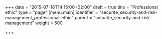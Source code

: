 +++
date = "2015-07-18T14:15:00+02:00"
draft = true
title = "Professional ethic"
type = "page"
[menu.main]
identifier = "securite_security-and-risk-management_professional-ethic"
parent = "securite_security-and-risk-management"
weight = 500

+++
